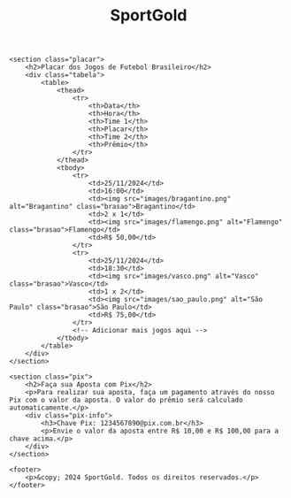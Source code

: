 <!DOCTYPE html>
<html lang="pt-br">
<head>
    <meta charset="UTF-8">
    <meta name="viewport" content="width=device-width, initial-scale=1.0">
    <title>SportGold - Apostas Futebol Brasileiro</title>
    <link rel="stylesheet" href="styles.css">
</head>
<body>
    <header>
        <div class="logo">
            <h1>SportGold</h1>
        </div>
    </header>

    <section class="placar">
        <h2>Placar dos Jogos de Futebol Brasileiro</h2>
        <div class="tabela">
            <table>
                <thead>
                    <tr>
                        <th>Data</th>
                        <th>Hora</th>
                        <th>Time 1</th>
                        <th>Placar</th>
                        <th>Time 2</th>
                        <th>Prêmio</th>
                    </tr>
                </thead>
                <tbody>
                    <tr>
                        <td>25/11/2024</td>
                        <td>16:00</td>
                        <td><img src="images/bragantino.png" alt="Bragantino" class="brasao">Bragantino</td>
                        <td>2 x 1</td>
                        <td><img src="images/flamengo.png" alt="Flamengo" class="brasao">Flamengo</td>
                        <td>R$ 50,00</td>
                    </tr>
                    <tr>
                        <td>25/11/2024</td>
                        <td>18:30</td>
                        <td><img src="images/vasco.png" alt="Vasco" class="brasao">Vasco</td>
                        <td>1 x 2</td>
                        <td><img src="images/sao_paulo.png" alt="São Paulo" class="brasao">São Paulo</td>
                        <td>R$ 75,00</td>
                    </tr>
                    <!-- Adicionar mais jogos aqui -->
                </tbody>
            </table>
        </div>
    </section>

    <section class="pix">
        <h2>Faça sua Aposta com Pix</h2>
        <p>Para realizar sua aposta, faça um pagamento através do nosso Pix com o valor da aposta. O valor do prêmio será calculado automaticamente.</p>
        <div class="pix-info">
            <h3>Chave Pix: 1234567890@pix.com.br</h3>
            <p>Envie o valor da aposta entre R$ 10,00 e R$ 100,00 para a chave acima.</p>
        </div>
    </section>

    <footer>
        <p>&copy; 2024 SportGold. Todos os direitos reservados.</p>
    </footer>
</body>
</html>
